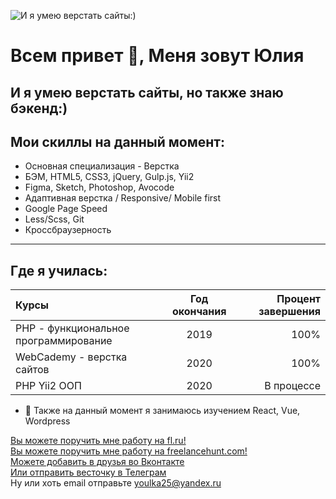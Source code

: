
![И я умею верстать сайты:)](https://yuliaqueen.github.io/YuliaQueen/images/Yulia.png)
# Всем привет 👋, Меня зовут Юлия
## И я умею верстать сайты, но также знаю бэкенд:)
## Мои скиллы на данный момент:  
+ Основная специализация - Верстка
+ БЭМ, HTML5, CSS3, jQuery, Gulp.js, Yii2
+ Figma, Sketch, Photoshop, Avocode
+ Адаптивная верстка / Responsive/ Mobile first
+ Google Page Speed
+ Less/Scss, Git
+ Кроссбраузерность

***

## Где я училась:

Курсы      | Год окончания | Процент завершения
:-------- |:-----:| -------:
PHP - функциональное программирование  | 2019  | 100%
WebCademy - верстка сайтов    | 2020   | 100%
PHP Yii2 ООП      | 2020     | В процессе

- 🌱 Также на данный момент я занимаюсь изучением React, Vue, Wordpress 


[Вы можете поручить мне работу на fl.ru!](https://www.fl.ru/users/youlkas)  
[Вы можете поручить мне работу на freelancehunt.com!](https://freelancehunt.com/freelancer/YuliaQueen.html)  
[Можете добавить в друзья во Вконтакте](https://vk.com/youlkas)  
[Или отправить весточку в Телеграм](https://t.me/YuliaQueen)    
Ну или хоть email отправьте <youlka25@yandex.ru>
